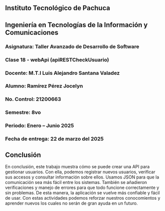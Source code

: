 
## Instituto Tecnológico de Pachuca

## Ingeniería en Tecnologías de la Información y Comunicaciones

### Asignatura: Taller Avanzado de Desarrollo de Software 

### Clase 18 - webApi (apiRESTCheckUsuario)

### Docente: M.T.I Luis Alejandro Santana Valadez 

### Alumno: Ramírez Pérez Jocelyn

### No. Control: 21200663

### Semestre: 8vo

### Periodo: Enero – Junio 2025

### Fecha de entrega: 22 de marzo del 2025

## Conclusión

En conclusión, este trabajo muestra cómo se puede crear una API para gestionar usuarios. Con ella, podemos registrar nuevos usuarios, verificar sus accesos y consultar información sobre ellos. Usamos JSON para que la comunicación sea más fácil entre los sistemas. También se añadieron verificaciones y manejo de errores para que todo funcione correctamente y sin problemas. De esta manera, la aplicación se vuelve más confiable y fácil de usar. Con estas actividades podemos reforzar nuestros conocomientos y aprender nuevos los cuales no serán de gran ayuda en un futuro.